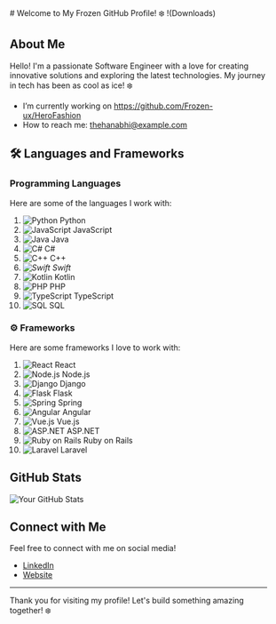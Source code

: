 <div style="background-image: url('background.png'); background-size: cover; padding: 20px;">
#  Welcome to My Frozen GitHub Profile! ❄️
  !(Downloads)

##  About Me

Hello! I'm a passionate Software Engineer with a love for creating innovative solutions and exploring the latest technologies.
My journey in tech has been as cool as ice! ❄️

-  I’m currently working on https://github.com/Frozen-ux/HeroFashion
-  How to reach me: [thehanabhi@example.com](mailto:thehanahbi@example.com)

## 🛠️ Languages and Frameworks

###  Programming Languages

Here are some of the languages I work with:

1. ![Python](https://img.shields.io/badge/Python-3776AB?style=flat-square&logo=python&logoColor=white) Python
2. ![JavaScript](https://img.shields.io/badge/JavaScript-F7DF1E?style=flat-square&logo=javascript&logoColor=black) JavaScript
3. ![Java](https://img.shields.io/badge/Java-007396?style=flat-square&logo=java&logoColor=white) Java
4. ![C#](https://img.shields.io/badge/C%23-239120?style=flat-square&logo=csharp&logoColor=white) C#
5. ![C++](https://img.shields.io/badge/C++-00599C?style=flat-square&logo=cplusplus&logoColor=white) C++
8. *![Swift](https://img.shields.io/badge/Swift-F05138?style=flat-square&logo=swift&logoColor=white) Swift*
9. ![Kotlin](https://img.shields.io/badge/Kotlin-7F52B7?style=flat-square&logo=kotlin&logoColor=white) Kotlin
10. ![PHP](https://img.shields.io/badge/PHP-777BB4?style=flat-square&logo=php&logoColor=white) PHP
11. ![TypeScript](https://img.shields.io/badge/TypeScript-007ACC?style=flat-square&logo=typescript&logoColor=white) TypeScript
12. ![SQL](https://img.shields.io/badge/SQL-003B57?style=flat-square&logo=sqlite&logoColor=white) SQL
    
### ⚙ Frameworks

Here are some frameworks I love to work with:

1. ![React](https://img.shields.io/badge/React-61DAFB?style=flat-square&logo=react&logoColor=black) React
2. ![Node.js](https://img.shields.io/badge/Node.js-339933?style=flat-square&logo=node.js&logoColor=white) Node.js
3. ![Django](https://img.shields.io/badge/Django-092E20?style=flat-square&logo=django&logoColor=white) Django
4. ![Flask](https://img.shields.io/badge/Flask-000000?style=flat-square&logo=flask&logoColor=white) Flask
5. ![Spring](https://img.shields.io/badge/Spring-6DB33F?style=flat-square&logo=spring&logoColor=white) Spring
6. ![Angular](https://img.shields.io/badge/Angular-DD0031?style=flat-square&logo=angular&logoColor=white) Angular
7. ![Vue.js](https://img.shields.io/badge/Vue.js-4FC08D?style=flat-square&logo=vue.js&logoColor=white) Vue.js
8. ![ASP.NET](https://img.shields.io/badge/ASP.NET-5C2D91?style=flat-square&logo=asp.net&logoColor=white) ASP.NET
9. ![Ruby on Rails](https://img.shields.io/badge/Ruby%20on%20Rails-CC0000?style=flat-square&logo=ruby-on-rails&logoColor=white) Ruby on Rails
10. ![Laravel](https://img.shields.io/badge/Laravel-FF2D20?style=flat-square&logo=laravel&logoColor=white) Laravel

## GitHub Stats
![Your GitHub Stats](https://github-readme-stats.vercel.app/api?username=Frozen-ux&show_icons=true&theme=white-black)  



##  Connect with Me
Feel free to connect with me on social media!

- [LinkedIn](https://linkedin.com/in/yourprofile)   
- [Website](https://Frozen-ux.com)  

---

Thank you for visiting my profile! Let's build something amazing together! ❄️


</div>

<!---
Frozen-ux/Frozen-ux is a ✨ special ✨ repository because its `README.md` (this file) appears on your GitHub profile.
You can click the Preview link to take a look at your changes.
--->

